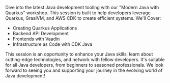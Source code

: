 Dive into the latest Java development tooling with our "Modern Java with Quarkus" workshop. This session is built to help developers leverage Quarkus, GraalVM, and AWS CDK to create efficient systems. We'll Cover:

* Creating Quarkus Applications
* Backend API Development
* Frontends with Vaadin
* Infrastructure as Code with CDK Java

This session is an opportunity to enhance your Java skills, learn about cutting-edge technologies, and network with fellow developers. It's suitable for all Java developers, from beginners to seasoned professionals. We look forward to seeing you and supporting your journey in the evolving world of Java development!

